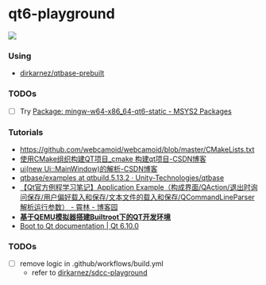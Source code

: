 qt6-playground
==============
![](https://github.com/dirkarnez/qt6-playground/actions/workflows/build.yml/badge.svg)

### Using
- [dirkarnez/qtbase-prebuilt](https://github.com/dirkarnez/qtbase-prebuilt)

### TODOs
- [ ] Try [Package: mingw-w64-x86_64-qt6-static - MSYS2 Packages](https://packages.msys2.org/packages/mingw-w64-x86_64-qt6-static)

### Tutorials
- https://github.com/webcamoid/webcamoid/blob/master/CMakeLists.txt
- [使用CMake组织构建QT项目_cmake 构建qt项目-CSDN博客](https://blog.csdn.net/yang1fei2/article/details/141777944)
- [ui(new Ui::MainWindow)的解析-CSDN博客](https://blog.csdn.net/sinat_31608641/article/details/130674349)
- [qtbase/examples at qtbuild.5.13.2 · Unity-Technologies/qtbase](https://github.com/Unity-Technologies/qtbase/tree/qtbuild.5.13.2/examples)
- [【Qt官方例程学习笔记】Application Example（构成界面/QAction/退出时询问保存/用户偏好载入和保存/文本文件的载入和保存/QCommandLineParser解析运行参数） - 霄林 - 博客园](https://www.cnblogs.com/pplxlee/p/11013938.html)
- [**基于QEMU模拟器搭建Builtroot下的QT开发环境**](https://www.cnblogs.com/arnoldlu/p/17250728.html)
- [Boot to Qt documentation | Qt 6.10.0](https://doc.qt.io/Boot2Qt/)

### TODOs
- [ ] remove logic in .github/workflows/build.yml
  - refer to [dirkarnez/sdcc-playground](https://github.com/dirkarnez/sdcc-playground)
